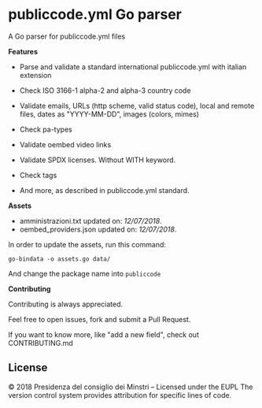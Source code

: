 # publiccode.yml Go parser

A Go parser for publiccode.yml files

**Features**

- Parse and validate a standard international publiccode.yml with italian extension

- Check ISO 3166-1 alpha-2 and alpha-3 country code
- Validate emails, URLs (http scheme, valid status code), local and remote files, dates as "YYYY-MM-DD", images (colors, mimes)
- Check pa-types
- Validate oembed video links
- Validate SPDX licenses. Without WITH keyword.
- Check tags
- And more, as described in publiccode.yml standard.

**Assets**

- amministrazioni.txt updated on: _12/07/2018_.
- oembed_providers.json updated on: _12/07/2018_.

In order to update the assets, run this command:

`go-bindata -o assets.go data/`

And change the package name into `publiccode`

**Contributing**

Contributing is always appreciated.

Feel free to open issues, fork and submit a Pull Request.

If you want to know more, like "add a new field", check out CONTRIBUTING.md

## License

© 2018 Presidenza del consiglio dei Minstri – Licensed under the EUPL
The version control system provides attribution for specific lines of code.
